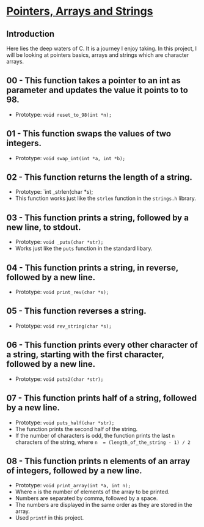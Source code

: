# <ins>Pointers, Arrays and Strings</ins>

## Introduction
Here lies the deep waters of C. It is a journey I enjoy taking. In this project, I will be looking at pointers basics, arrays and strings which are character arrays.

## 00 - This function takes a pointer to an int as parameter and updates the value it points to to 98.
- Prototype: `void reset_to_98(int *n);`

## 01 -  This function swaps the values of two integers.
- Prototype: `void swap_int(int *a, int *b);`

## 02 - This function returns the length of a string.
- Prototype: `int _strlen(char *s);
- This function works just like the `strlen` function in the `strings.h` library.

## 03 - This function prints a string, followed by a new line, to stdout.
- Prototype: `void _puts(char *str);`
- Works just like the `puts` function in the standard libary.

## 04 - This function prints a string, in reverse, followed by a new line.
- Prototype: `void print_rev(char *s);`

## 05 - This function reverses a string.
- Prototype: `void rev_string(char *s);`

## 06 - This function prints every other character of a string, starting with the first character, followed by a new line.
- Prototype: `void puts2(char *str);`

## 07 - This function prints half of a string, followed by a new line.
- Prototype: `void puts_half(char *str);`
- The function prints the second half of the string.
- If the number of characters is odd, the function prints the last `n` characters of the string, where `n  = (length_of_the_string - 1) / 2`

## 08 - This function prints n elements of an array of integers, followed by a new line.
- Prototype: `void print_array(int *a, int n);`
- Where `n` is the number of elements of the array to be printed.
- Numbers are separated by comma, followed by a space.
- The numbers are displayed in the same order as they are stored in the array.
- Used `printf` in this project.


